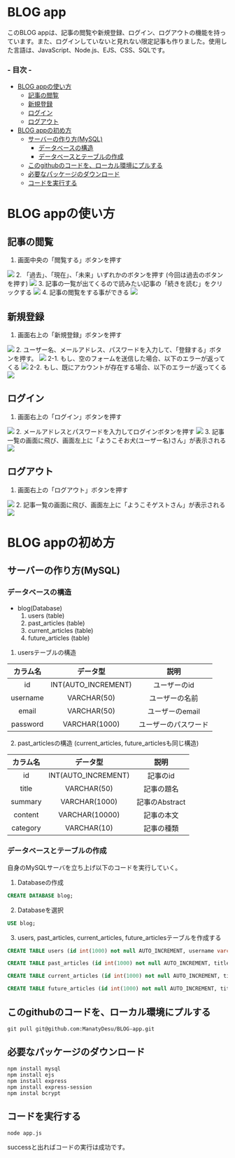<h1>BLOG app</h1>
このBLOG appは、記事の閲覧や新規登録、ログイン、ログアウトの機能を持っています。また、ログインしていないと見れない限定記事も作りました。使用した言語は、JavaScript、Node.js、EJS、CSS、SQLです。

<h3>- 目次 -</h3>

- [BLOG appの使い方](#blog-appの使い方)
  - [記事の閲覧](#記事の閲覧)
  - [新規登録](#新規登録)
  - [ログイン](#ログイン)
  - [ログアウト](#ログアウト)
- [BLOG appの初め方](#blog-appの初め方)
  - [サーバーの作り方(MySQL)](#サーバーの作り方mysql)
    - [データベースの構造](#データベースの構造)
    - [データベースとテーブルの作成](#データベースとテーブルの作成)
  - [このgithubのコードを、ローカル環境にプルする](#このgithubのコードをローカル環境にプルする)
  - [必要なパッケージのダウンロード](#必要なパッケージのダウンロード)
  - [コードを実行する](#コードを実行する)

# BLOG appの使い方
## 記事の閲覧
1. 画面中央の「閲覧する」ボタンを押す
<img src='images/home.png'>
2. 「過去」、「現在」、「未来」いずれかのボタンを押す (今回は過去のボタンを押す)
<img src='images/list.png'>
3. 記事の一覧が出てくるので読みたい記事の「続きを読む」をクリックする
<img src='images/past_article.png'>
4. 記事の閲覧をする事ができる
<img src='images/article.png'>

## 新規登録
1. 画面右上の「新規登録」ボタンを押す
<img src='images/list.png'>
2. ユーザー名、メールアドレス、パスワードを入力して、「登録する」ボタンを押す。
<img src='images/signup.png'>
2-1. もし、空のフォームを送信した場合、以下のエラーが返ってくる
<img src='images/error_signup.png'>
2-2. もし、既にアカウントが存在する場合、以下のエラーが返ってくる
<img src='images/error2_signup.png'>

## ログイン
1. 画面右上の「ログイン」ボタンを押す
<img src='images/list.png'>
2. メールアドレスとパスワードを入力してログインボタンを押す
<img src='images/login.png'>
3. 記事一覧の画面に飛び、画面左上に「ようこそお犬(ユーザー名)さん」が表示される
<img src='images/login_success.png'>

## ログアウト
1. 画面右上の「ログアウト」ボタンを押す
<img src='images/login_success.png'>
2. 記事一覧の画面に飛び、画面左上に「ようこそゲストさん」が表示される
<img src='images/logout.png'>

# BLOG appの初め方

## サーバーの作り方(MySQL)
### データベースの構造
- blog(Database)
   1. users (table)
   2. past_articles (table)
   3. current_articles (table)
   4. future_articles (table)  

1. usersテーブルの構造

| カラム名 | データ型            | 説明                 | 
| :------: | :-----------------: | :------------------: | 
| id       | INT(AUTO_INCREMENT) | ユーザーのid         | 
| username | VARCHAR(50)         | ユーザーの名前       | 
| email    | VARCHAR(50)         | ユーザーのemail      | 
| password | VARCHAR(1000)       | ユーザーのパスワード | 

2. past_articlesの構造 (current_articles, future_articlesも同じ構造)

| カラム名 | データ型            | 説明           | 
| :------: | :-----------------: | :------------: | 
| id       | INT(AUTO_INCREMENT) | 記事のid       | 
| title    | VARCHAR(50)         | 記事の題名     | 
| summary  | VARCHAR(1000)       | 記事のAbstract | 
| content  | VARCHAR(10000)      | 記事の本文     | 
| category | VARCHAR(10)         | 記事の種類     | 

### データベースとテーブルの作成
自身のMySQLサーバを立ち上げ以下のコードを実行していく。
1. Databaseの作成
```sql
CREATE DATABASE blog;
```
2. Databaseを選択
```sql
USE blog;
```
3. users, past_articles, current_articles, future_articlesテーブルを作成する
```sql
CREATE TABLE users (id int(1000) not null AUTO_INCREMENT, username varchar(50) not null, email varchar(50) not null, password varchar(1000) not null);

CREATE TABLE past_articles (id int(1000) not null AUTO_INCREMENT, title varchar(50) not null, summary varchar(1000), content varchar(10000), category varchar(10), INDEX(id));

CREATE TABLE current_articles (id int(1000) not null AUTO_INCREMENT, title varchar(50) not null, summary varchar(1000), content varchar(10000), category varchar(10), INDEX(id));

CREATE TABLE future_articles (id int(1000) not null AUTO_INCREMENT, title varchar(50) not null, summary varchar(1000), content varchar(10000), category varchar(10), INDEX(id));
```

## このgithubのコードを、ローカル環境にプルする
```linux
git pull git@github.com:ManatyDesu/BLOG-app.git
```

## 必要なパッケージのダウンロード
```linux
npm install mysql
npm install ejs
npm install express
npm install express-session
npm instal bcrypt
```

## コードを実行する
```
node app.js
```
successと出ればコードの実行は成功です。